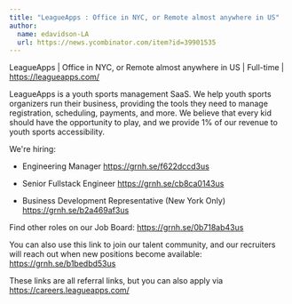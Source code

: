 ```yaml
---
title: "LeagueApps : Office in NYC, or Remote almost anywhere in US"
author:
  name: edavidson-LA
  url: https://news.ycombinator.com/item?id=39901535
---
```

LeagueApps | Office in NYC, or Remote almost anywhere in US | Full-time | <a href="https:&#x2F;&#x2F;leagueapps.com&#x2F;" rel="nofollow">https:&#x2F;&#x2F;leagueapps.com&#x2F;</a>

LeagueApps is a youth sports management SaaS. We help youth sports organizers run their business, providing the tools they need to manage registration, scheduling, payments, and more. We believe that every kid should have the opportunity to play, and we provide 1% of our revenue to youth sports accessibility.

We&#x27;re hiring:

- Engineering Manager <a href="https:&#x2F;&#x2F;grnh.se&#x2F;f622dccd3us" rel="nofollow">https:&#x2F;&#x2F;grnh.se&#x2F;f622dccd3us</a>

- Senior Fullstack Engineer <a href="https:&#x2F;&#x2F;grnh.se&#x2F;cb8ca0143us" rel="nofollow">https:&#x2F;&#x2F;grnh.se&#x2F;cb8ca0143us</a>

- Business Development Representative (New York Only) <a href="https:&#x2F;&#x2F;grnh.se&#x2F;b2a469af3us" rel="nofollow">https:&#x2F;&#x2F;grnh.se&#x2F;b2a469af3us</a>

Find other roles on our Job Board: <a href="https:&#x2F;&#x2F;grnh.se&#x2F;0b718ab43us" rel="nofollow">https:&#x2F;&#x2F;grnh.se&#x2F;0b718ab43us</a>

You can also use this link to join our talent community, and our recruiters will reach out when new positions become available: <a href="https:&#x2F;&#x2F;grnh.se&#x2F;b1bedbd53us" rel="nofollow">https:&#x2F;&#x2F;grnh.se&#x2F;b1bedbd53us</a>

These links are all referral links, but you can also apply via <a href="https:&#x2F;&#x2F;careers.leagueapps.com&#x2F;" rel="nofollow">https:&#x2F;&#x2F;careers.leagueapps.com&#x2F;</a>
